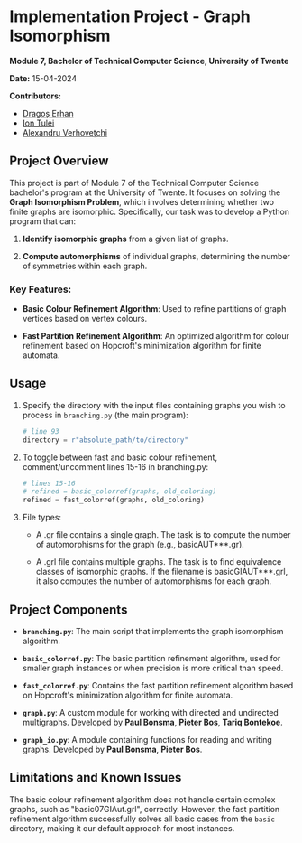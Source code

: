 # Implementation Project - Graph Isomorphism

**Module 7, Bachelor of Technical Computer Science, University of Twente**

**Date:** 15-04-2024

**Contributors:**
- [Dragoș Erhan](https://github.com/Headpoint2042)  
- [Ion Tulei](https://github.com/iontulei)
- [Alexandru Verhovețchi](https://github.com/Alex-Verh)

## Project Overview

This project is part of Module 7 of the Technical Computer Science bachelor's program at the University of Twente. It focuses on solving the **Graph Isomorphism Problem**, which involves determining whether two finite graphs are isomorphic. Specifically, our task was to develop a Python program that can:

1. **Identify isomorphic graphs** from a given list of graphs.

2. **Compute automorphisms** of individual graphs, determining the number of symmetries within each graph.

### Key Features:
- **Basic Colour Refinement Algorithm**: Used to refine partitions of graph vertices based on vertex colours.

- **Fast Partition Refinement Algorithm**: An optimized algorithm for colour refinement based on Hopcroft's minimization algorithm for finite automata.

## Usage

1. Specify the directory with the input files containing graphs you wish to process in `branching.py` (the main program):
    ```python
    # line 93
    directory = r"absolute_path/to/directory"
    ```

2. To toggle between fast and basic colour refinement, comment/uncomment lines 15-16 in branching.py:
    ```python
    # lines 15-16
    # refined = basic_colorref(graphs, old_coloring)
    refined = fast_colorref(graphs, old_coloring)
    ```

3. File types:
    - A .gr file contains a single graph. The task is to compute the number of automorphisms for the graph (e.g., basicAUT***.gr).
    
    - A .grl file contains multiple graphs. The task is to find equivalence classes of isomorphic graphs. If the filename is basicGIAUT***.grl, it also computes the number of automorphisms for each graph.

## Project Components

- **`branching.py`**: The main script that implements the graph isomorphism algorithm.

- **`basic_colorref.py`**: The basic partition refinement algorithm, used for smaller graph instances or when precision is more critical than speed.

- **`fast_colorref.py`**: Contains the fast partition refinement algorithm based on Hopcroft's minimization algorithm for finite automata.

- **`graph.py`**: A custom module for working with directed and undirected multigraphs. Developed by **Paul Bonsma**, **Pieter Bos**, **Tariq Bontekoe**.

- **`graph_io.py`**: A module containing functions for reading and writing graphs. Developed by **Paul Bonsma**, **Pieter Bos**.

## Limitations and Known Issues

The basic colour refinement algorithm does not handle certain complex graphs, such as "basic07GIAut.grl", correctly. However, the fast partition refinement algorithm successfully solves all basic cases from the `basic` directory, making it our default approach for most instances.





